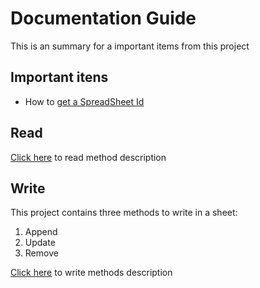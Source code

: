 # Documentation Guide

This is an summary for a important items from this project 

## Important itens

* How to [get a SpreadSheet Id](/getSpreadsheetId.md)

## Read

[Click here](/readMethod.md) to read method description

## Write

This project contains three methods to write in a sheet:
1. Append
2. Update
3. Remove

[Click here](/writeMethod.md) to write methods description